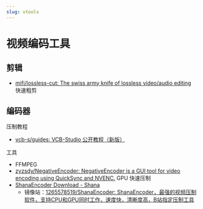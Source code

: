 ```yaml
---
slug: vtools
---
```


# 视频编码工具

## 剪辑

- [mifi/lossless-cut: The swiss army knife of lossless video/audio editing](https://github.com/mifi/lossless-cut)
    快速粗剪

## 编码器

压制教程
- [vcb-s/guides: VCB-Studio 公开教程（新版）](https://github.com/vcb-s/guides)

工具
- FFMPEG
- [zyzsdy/NegativeEncoder: NegativeEncoder is a GUI tool for video encoding using QuickSync and NVENC.](https://github.com/zyzsdy/NegativeEncoder)
    GPU 快速压制
- [ShanaEncoder Download - Shana](https://shana.pe.kr/shanaencoder_download)
    - 镜像站：[1265578519/ShanaEncoder: ShanaEncoder，最强的视频压制软件，支持CPU和GPU同时工作，速度快，清晰度高，B站指定压制工具](https://github.com/1265578519/ShanaEncoder)
